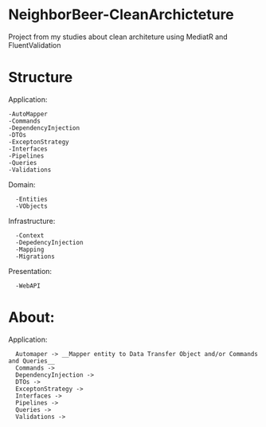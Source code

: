 # NeighborBeer-CleanArchicteture
Project from my studies about clean architeture using MediatR and FluentValidation

# Structure

  Application:
  
    -AutoMapper
    -Commands
    -DependencyInjection
    -DTOs
    -ExceptonStrategy
    -Interfaces
    -Pipelines
    -Queries
    -Validations
    
  Domain:
     
      -Entities
      -VObjects

  Infrastructure:
 
      -Context
      -DepedencyInjection
      -Mapping
      -Migrations
      
  Presentation:
    
      -WebAPI
      
      
# About:

  Application:
    
      Automaper -> __Mapper entity to Data Transfer Object and/or Commands and Queries__
      Commands ->
      DependencyInjection ->
      DTOs ->
      ExceptonStrategy ->
      Interfaces ->
      Pipelines ->
      Queries ->
      Validations ->
